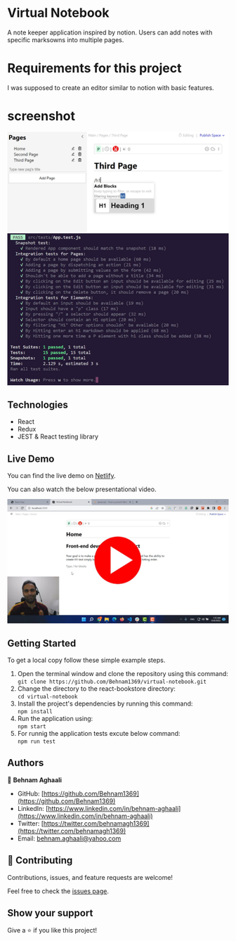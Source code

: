 # Virtual Notebook
A note keeper application inspired by notion. Users can add notes with specific marksowns into multiple pages.


# Requirements for this project
I was supposed to create an editor similar to notion with basic features.

# screenshot 
![Screenshot1](public/screenshot.jpg)
![Screenshot1](public/screenshot2.jpg)


## Technologies

- React
- Redux
- JEST & React testing library

## Live Demo
You can find the live demo on [Netlify](https://my-virtual-notebook.netlify.app/). 

You can also watch the below presentational video. 

[![IMAGE THUMBNAIL](public/video.jpg)](https://www.youtube.com/watch?v=UveeYUhJawQ)

## Getting Started

To get a local copy follow these simple example steps.  

1. Open the terminal window and clone the repository using this command:  
`git clone https://github.com/Behnam1369/virtual-notebook.git` 
2. Change the directory to the react-bookstore directory:  
`cd virtual-notebook`  
3. Install the project's dependencies by running this command:   
`npm install`   
4. Run the application using:  
`npm start`  
5. For runnig the application tests excute below command:   
`npm run test` 

## Authors

👤 **Behnam Aghaali**

- GitHub: [https://github.com/Behnam1369](https://github.com/Behnam1369)
- LinkedIn: [https://www.linkedin.com/in/behnam-aghaali](https://www.linkedin.com/in/behnam-aghaali)
- Twitter: [https://twitter.com/behnamagh1369](https://twitter.com/behnamagh1369)
- Email: [behnam.aghaali@yahoo.com](mailto:behnam.aghaali@yahoo.com)


## 🤝 Contributing

Contributions, issues, and feature requests are welcome!

Feel free to check the [issues page](../../issues/).

## Show your support

Give a ⭐️ if you like this project!

